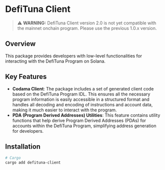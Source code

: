 # DefiTuna Client

> ⚠️ **WARNING:** DefiTuna Client version 2.0 is not yet compatible with the mainnet onchain program.
> Please use the previous 1.0.x version.

## Overview

This package provides developers with low-level functionalities for interacting with the DefiTuna Program on Solana.

## Key Features

- **Codama Client**: The package includes a set of generated client code based on the DefiTuna Program IDL. This ensures
  all the necessary program information is easily accessible in a structured format and handles all decoding and
  encoding of instructions and account data, making it much easier to interact with the program.
- **PDA (Program Derived Addresses) Utilities**: This feature contains utility functions that help derive Program
  Derived Addresses (PDAs) for accounts within the DefiTuna Program, simplifying address generation for developers.

## Installation

```bash
# Cargo
cargo add defituna-client
```
